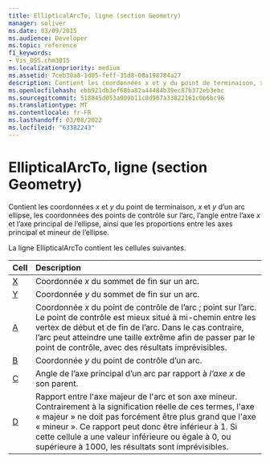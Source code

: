 ```yaml
---
title: EllipticalArcTo, ligne (section Geometry)
manager: soliver
ms.date: 03/09/2015
ms.audience: Developer
ms.topic: reference
f1_keywords:
- Vis_DSS.chm3015
ms.localizationpriority: medium
ms.assetid: 7ceb30a8-1d05-feff-35d8-08a198784a27
description: Contient les coordonnées x et y du point de terminaison, x et y d’un arc ellipse, les coordonnées des points de contrôle sur l’arc, l’angle entre l’axe x et l’axe principal de l’ellipse, ainsi que les proportions entre les axes principal et mineur de l’ellipse.
ms.openlocfilehash: ebb921db3ef68ba82a44484b39ec87b372eb3ebc
ms.sourcegitcommit: 518845d053a009b11c8d907a33822161c0b6bc96
ms.translationtype: MT
ms.contentlocale: fr-FR
ms.lasthandoff: 03/08/2022
ms.locfileid: "63382243"
---
```

# <a name="ellipticalarcto-row-geometry-section"></a>EllipticalArcTo, ligne (section Geometry)

Contient les coordonnées *x* et *y* du point de terminaison, *x* et *y* d’un arc ellipse, les coordonnées des points de contrôle sur l’arc, l’angle entre l’axe *x* et l’axe principal de l’ellipse, ainsi que les proportions entre les axes principal et mineur de l’ellipse.
  
La ligne EllipticalArcTo contient les cellules suivantes.
  
|**Cell**|**Description**|
|:-----|:-----|
|[X](x-cell-geometry-section.md) <br/> |Coordonnée *x*  du sommet de fin sur un arc. |
|[Y](y-cell-geometry-section.md) <br/> |Coordonnée *y*  du sommet de fin sur un arc. |
|[A](a-cell-geometry-section.md) <br/> |Coordonnée *x*  du point de contrôle de l’arc ; point sur l’arc. Le point de contrôle est mieux situé à mi-chemin entre les vertex de début et de fin de l’arc. Dans le cas contraire, l’arc peut atteindre une taille extrême afin de passer par le point de contrôle, avec des résultats imprévisibles. |
|[B](b-cell-geometry-section.md) <br/> |Coordonnée *y*  du point de contrôle d’un arc. |
|[C](c-cell-geometry-section.md) <br/> |Angle de l’axe principal d’un arc par rapport à  *l’axe x*  de son parent. |
|[D](d-cell-geometry-section.md) <br/> |Rapport entre l'axe majeur de l'arc et son axe mineur. Contrairement à la signification réelle de ces termes, l'axe « majeur » ne doit pas forcément être plus grand que l'axe « mineur ». Ce rapport peut donc être inférieur à 1. Si cette cellule a une valeur inférieure ou égale à 0, ou supérieure à 1000, les résultats sont imprévisibles. |
